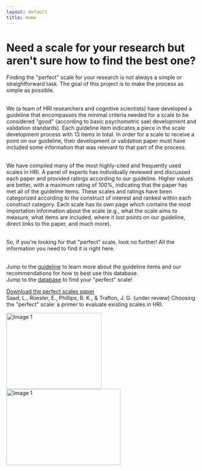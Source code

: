 ```yaml
---
layout: default
title: Home
---
```


# Need a scale for your research but aren't sure how to find the best one?

Finding the "perfect" scale for your research is not always a simple or straightforward task. The goal of this project is to make the process as simple as possible. 

<br>We (a team of HRI researchers and cognitive scientists) have developed a guideline that encompasses the minimal criteria needed for a scale to be considered "good" (according to basic psychometric sael development and validation standards). Each guideline item indicates a piece in the scale development process with 13 items in total. In order for a scale to receive a point on our guideline, their development or validation paper must have included some information that was relevant to that part of the process. 

<br>We have compiled many of the most highly-cited and frequently used scales in HRI. A panel of experts has individually reviewed and discussed each paper and provided ratings according to our guideline. Higher values are better, with a maximum rating of 100%, indicating that the paper has met all of the guideline items. These scales and ratings have been categorized according to the construct of interest and ranked within each construct category. Each scale has its own page which contains the most importation information about the scale (e.g., what the scale aims to measure, what items are included, where it lost points on our guideline, direct links to the paper, and much more). 

<br>So, if you're looking for that "perfect" scale, look no further! All the information you need to find it is right here.

<br>Jump to the [guideline](/guideline) to learn more about the guideline items and our recommendations for how to best use this database. 
<br>Jump to the [database](/database) to find your "perfect" scale!

<a href="/assets/pdf/THRI_ScaleGuidelines_2024_10.4.24.pdf" target="_blank">Download the perfect scales paper</a>
<br> Saad, L., Roesler, E., Phillips, B. K., & Trafton, J. G. (under review) Choosing the "perfect" scale: a primer to evaluate existing scales in HRI. 


<img src = "{{site.image-path}}/psychometrics-and-scale-dev.jpg" width="250" height="200" alt="Image 1"> <img src = "{{site.image-path}}/HRI.jpg" width="300" height="200" alt="Image 1"> 